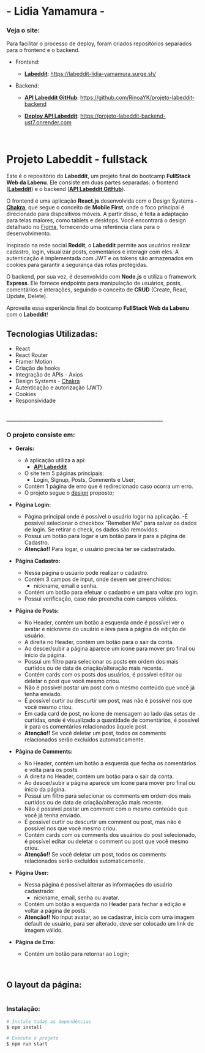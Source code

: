 #  - Lidia Yamamura - 
### Veja o site: 
Para facilitar o processo de deploy, foram criados repositórios separados para o frontend e o backend.

- Frontend:
	- [**Labeddit**](https://labeddit-lidia-yamamura.surge.sh/): https://labeddit-lidia-yamamura.surge.sh/

- Backend:
	- [**API Labeddit GitHub**](https://github.com/RinoaYK/projeto-labeddit-backend): https://github.com/RinoaYK/projeto-labeddit-backend

	- [**Deploy API Labeddit**](https://projeto-labeddit-backend-ust7.onrender.com): https://projeto-labeddit-backend-ust7.onrender.com

<br>

# Projeto Labeddit - fullstack
Este é o repositório do **Labeddit**, um projeto final do bootcamp **FullStack Web da Labenu**. Ele consiste em duas partes separadas: o frontend ([**Labeddit**](https://labeddit-lidia-yamamura.surge.sh/)) e o backend ([**API Labeddit GitHub**](https://github.com/RinoaYK/projeto-labeddit-backend)).

O frontend é uma aplicação **React.js** desenvolvida com o Design Systems -  [**Chakra**](https://chakra-ui.com/ "Chakra UI"), que segue o conceito de **Mobile First**, onde o foco principal é direcionado para dispositivos móveis. A partir disso, é feita a adaptação para telas maiores, como tablets e desktops. Você encontrará o design detalhado no [Figma](https://www.figma.com/file/Byakv89sjTqI6NG2NRAAKJ/Projeto-Integrador-Labeddit?node-id=0%3A1&t=haX9j5M0lHbjWnAr-0), fornecendo uma referência clara para o desenvolvimento.

Inspirado na rede social **Reddit**, o **Labeddit** permite aos usuários realizar cadastro, login, visualizar posts, comentários e interagir com eles. A autenticação é implementada com JWT e os tokens são armazenados em cookies para garantir a segurança das rotas protegidas.

O backend, por sua vez, é desenvolvido com **Node.js** e utiliza o framework **Express**. Ele fornece endpoints para manipulação de usuários, posts, comentários e interações, seguindo o conceito de **CRUD** (Create, Read, Update, Delete).

Aproveite essa experiência final do bootcamp **FullStack Web da Labenu** com o **Labeddit**!

## **Tecnologias Utilizadas:**

- React
- React Router
- Framer Motion
- Criação de hooks
- Integração de APIs - Axios
- Design Systems -  [Chakra](https://chakra-ui.com/ "Chakra UI")
- Autenticação e autorização (JWT)
- Cookies
- Responsividade
<br>
________________________________________________________________

### **O projeto consiste em:**

 - **Gerais:**
	- A aplicação utiliza a api:
		- [**API Labeddit**](https://projeto-labeddit-backend-ust7.onrender.com)
	- O site tem 5 páginas principais:
		- Login, Signup, Posts, Comments e User;	
	- Contém 1 página de erro que é redirecionado caso ocorra um erro.		
	- O projeto segue o [design](https://www.figma.com/file/Byakv89sjTqI6NG2NRAAKJ/Projeto-Integrador-Labeddit?node-id=0%3A1&t=haX9j5M0lHbjWnAr-0 "design") proposto;	
	

- **Página Login:**
	- Página principal onde é possível o usuário logar na aplicação.
	-É possível selecionar o checkbox "Remeber Me" para salvar os dados de login. Se retirar o check, os dados  são removidos.
	-  Possui um botão  para logar e um botão para ir para a página de Cadastro.
	- **Atenção!!** Para logar, o usuário precisa ter se cadastratado.

- **Página Cadastro:**
	- Nessa página o usúario pode realizar o cadastro.
	- Contém 3 campos de input, onde devem ser preenchidos: 	
		- nickname, email e senha.
	- Contém um botão para efetuar o cadastro e um para voltar pro  login.
	- Possui verificação, caso não preencha com campos válidos.

- **Página de Posts:**
	- No Header, contém um botão a esquerda onde é  possível ver o avatar e nickname do usuário e leva para a página de edição de usuário.
	- A direita no Header, contém um botão para o sair da conta.
	- Ao descer/subir a página aparece um ícone para mover pro final ou início da página.
	- Possui um filtro para selecionar os posts em ordem dos mais curtidos ou de data de criação/alteração mais recente.
	- Contém cards com os posts dos usuários, é possível editar ou deletar o post que você mesmo criou.
	- Não é possível postar um post com o mesmo conteúdo que você já tenha enviado.
	- É possível curtir ou descurtir um post, mas não é possível nos que você mesmo criou.
	- Em cada card de post, no ícone de mensagem ao lado das setas de curtidas, onde é visualizado a quantidade de comentários, é possível ir para os comentários relacionados àquele post.
	- **Atenção!!** Se você deletar um post, todos os comments relacionados serão excluídos automaticamente.


- **Página de Comments:**
	- No Header, contém um botão a esquerda que fecha os comentários e volta para os posts.
	- A direita no Header, contém um botão para o sair da conta.
	- Ao descer/subir a página aparece um ícone para mover pro final ou início da página.
	- Possui um filtro para selecionar os comments em ordem dos mais curtidos ou de data de criação/alteração mais recente.	
	- Não é possível postar um comment com o mesmo conteúdo que você já tenha enviado.
	- É possível curtir ou descurtir um comment ou post, mas não é possível nos que você mesmo criou.
	- Contém cards com os comments dos usuários do post selecionado, é possível editar ou deletar o comment ou post que você mesmo criou.
	- **Atenção!!** Se você deletar um post, todos os comments relacionados serão excluídos automaticamente.

- **Página User:**
	- Nessa página é possível alterar as informações do usuário cadastrado:
		- nickname, email, senha ou avatar.
	-  Contém um botão a esquerda no Header para fechar a edição e voltar a página de posts.
	- **Atenção!!** No input avatar, ao se cadastrar, inicia com uma imagem default de usuário, para ser alterado, deve ser colocado um link de imagem válido.

- **Página de Erro:**
	- Contém um botão para retornar ao Login;
<br>

## O layout da página:

![]()

### Instalação:

```bash
# Instale todas as dependências
$ npm install

# Execute o projeto
$ npm run start
```
